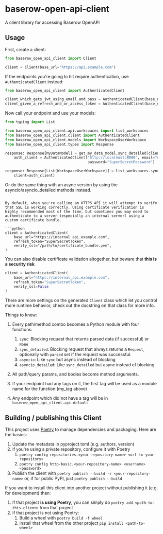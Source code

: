 # baserow-open-api-client
A client library for accessing Baserow OpenAPI

## Usage
First, create a client:

```python
from baserow_open_api_client import Client

client = Client(base_url="https://api.example.com")
```

If the endpoints you're going to hit require authentication, use `AuthenticatedClient` instead:

```python
from baserow_open_api_client import AuthenticatedClient

client_which_gets_jwt_using_email_and_pass = AuthenticatedClient(base_url="https://api.example.com", email="your users email", password="your users password")
client_given_a_refresh_and_or_access_token = AuthenticatedClient(base_url="https://api.example.com", refresh_token="xyz")
```

Now call your endpoint and use your models:

```python
from typing import List

from baserow_open_api_client.api.workspaces import list_workspaces
from baserow_open_api_client.client import AuthenticatedClient
from baserow_open_api_client.models import WorkspaceUserWorkspace
from baserow_open_api_client.types import Response

response: Response[MyDataModel] = get_my_data_model.sync_detailed(client=client)
    auth_client = AuthenticatedClient("http://localhost:8000", email="dev@baserow.io",
                                      password="SuperSecretPassword")

response: Response[List[WorkspaceUserWorkspace]] = list_workspaces.sync_detailed(
    client=auth_client)
```

Or do the same thing with an async version by using the asyncio/asyncio_detailed methods instead.
```

By default, when you're calling an HTTPS API it will attempt to verify that SSL is working correctly. Using certificate verification is highly recommended most of the time, but sometimes you may need to authenticate to a server (especially an internal server) using a custom certificate bundle.

```python
client = AuthenticatedClient(
    base_url="https://internal_api.example.com",
    refresh_token="SuperSecretToken",
    verify_ssl="/path/to/certificate_bundle.pem",
)
```

You can also disable certificate validation altogether, but beware that **this is a security risk**.

```python
client = AuthenticatedClient(
    base_url="https://internal_api.example.com",
    refresh_token="SuperSecretToken",
    verify_ssl=False
)
```

There are more settings on the generated `Client` class which let you control more runtime behavior, check out the docstring on that class for more info.

Things to know:
1. Every path/method combo becomes a Python module with four functions:
    1. `sync`: Blocking request that returns parsed data (if successful) or `None`
    1. `sync_detailed`: Blocking request that always returns a `Request`, optionally with `parsed` set if the request was successful.
    1. `asyncio`: Like `sync` but async instead of blocking
    1. `asyncio_detailed`: Like `sync_detailed` but async instead of blocking

1. All path/query params, and bodies become method arguments.
1. If your endpoint had any tags on it, the first tag will be used as a module name for the function (my_tag above)
1. Any endpoint which did not have a tag will be in `baserow_open_api_client.api.default`

## Building / publishing this Client
This project uses [Poetry](https://python-poetry.org/) to manage dependencies  and packaging.  Here are the basics:
1. Update the metadata in pyproject.toml (e.g. authors, version)
1. If you're using a private repository, configure it with Poetry
    1. `poetry config repositories.<your-repository-name> <url-to-your-repository>`
    1. `poetry config http-basic.<your-repository-name> <username> <password>`
1. Publish the client with `poetry publish --build -r <your-repository-name>` or, if for public PyPI, just `poetry publish --build`

If you want to install this client into another project without publishing it (e.g. for development) then:
1. If that project **is using Poetry**, you can simply do `poetry add <path-to-this-client>` from that project
1. If that project is not using Poetry:
    1. Build a wheel with `poetry build -f wheel`
    1. Install that wheel from the other project `pip install <path-to-wheel>`